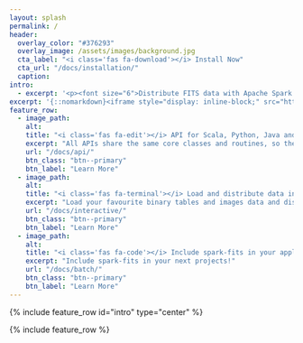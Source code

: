 ```yaml
---
layout: splash
permalink: /
header:
  overlay_color: "#376293"
  overlay_image: /assets/images/background.jpg
  cta_label: "<i class='fas fa-download'></i> Install Now"
  cta_url: "/docs/installation/"
  caption:
intro:
  - excerpt: '<p><font size="6">Distribute FITS data with Apache Spark: Binary tables, images and more!</font></p><br /><a href="https://github.com/astrolabsoftware/spark-fits/releases/tag/0.6.0">Latest release v0.6.0</a>'
excerpt: '{::nomarkdown}<iframe style="display: inline-block;" src="https://ghbtns.com/github-btn.html?user=astrolabsoftware&repo=spark-fits&type=star&count=true&size=large" frameborder="0" scrolling="0" width="160px" height="30px"></iframe> <iframe style="display: inline-block;" src="https://ghbtns.com/github-btn.html?user=astrolabsoftware&repo=spark-fits&type=fork&count=true&size=large" frameborder="0" scrolling="0" width="158px" height="30px"></iframe>{:/nomarkdown}'
feature_row:
  - image_path:
    alt:
    title: "<i class='fas fa-edit'></i> API for Scala, Python, Java and R"
    excerpt: "All APIs share the same core classes and routines, so the ways to create DataFrame from all languages using spark-fits are identical."
    url: "/docs/api/"
    btn_class: "btn--primary"
    btn_label: "Learn More"
  - image_path:
    alt:
    title: "<i class='fas fa-terminal'></i> Load and distribute data interactively"
    excerpt: "Load your favourite binary tables and images data and distribute the data across machines using the spark-shell, pyspark, or jupyter notebook!"
    url: "/docs/interactive/"
    btn_class: "btn--primary"
    btn_label: "Learn More"
  - image_path:
    alt:
    title: "<i class='fas fa-code'></i> Include spark-fits in your application"
    excerpt: "Include spark-fits in your next projects!"
    url: "/docs/batch/"
    btn_class: "btn--primary"
    btn_label: "Learn More"
---
```


{% include feature_row id="intro" type="center" %}

{% include feature_row %}
